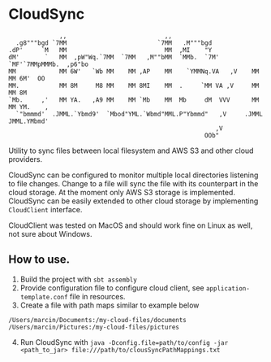 # CloudSync

```
              ,,                           ,,
  .g8"""bgd `7MM                         `7MM   .M"""bgd
.dP'     `M   MM                           MM  ,MI    "Y
dM'       `   MM  ,pW"Wq.`7MM  `7MM   ,M""bMM  `MMb.  `7M'   `MF'`7MMpMMMb.  ,p6"bo
MM            MM 6W'   `Wb MM    MM ,AP    MM    `YMMNq.VA   ,V    MM    MM 6M'  OO
MM.           MM 8M     M8 MM    MM 8MI    MM  .     `MM VA ,V     MM    MM 8M
`Mb.     ,'   MM YA.   ,A9 MM    MM `Mb    MM  Mb     dM  VVV      MM    MM YM.    ,
  `"bmmmd'  .JMML.`Ybmd9'  `Mbod"YML.`Wbmd"MML.P"Ybmmd"   ,V     .JMML  JMML.YMbmd'
                                                         ,V
                                                      OOb"
```
Utility to sync files between local filesystem and AWS S3 and other cloud providers.

CloudSync can be configured to monitor multiple local directories listening to file
changes. Change to a file will sync the file with its counterpart in the cloud storage.
At the moment only AWS S3 storage is implemented. CloudSync can be easily extended to other
cloud storage by implementing `CloudClient` interface.

CloudClient was tested on MacOS and should work fine on Linux as well, not sure about Windows.

## How to use.

1. Build the project with `sbt assembly`
2. Provide configuration file to configure cloud client, see `application-template.conf` file in resources.
3. Create a file with path maps similar to example below

```
/Users/marcin/Documents:/my-cloud-files/documents
/Users/marcin/Pictures:/my-cloud-files/pictures
```

4. Run CloudSync with `java -Dconfig.file=path/to/config -jar <path_to_jar> file:///path/to/clousSyncPathMappings.txt`

